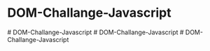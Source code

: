 <h1> DOM-Challange-Javascript</h1>
# DOM-Challange-Javascript
# DOM-Challange-Javascript
# DOM-Challange-Javascript

